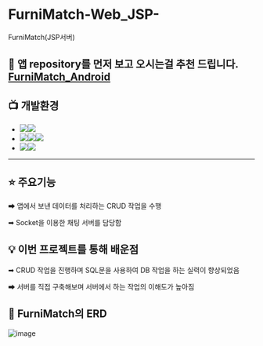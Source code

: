 # FurniMatch-Web_JSP-
FurniMatch(JSP서버)

## 📢 앱 repository를 먼저 보고 오시는걸 추천 드립니다. [FurniMatch_Android](https://github.com/moonjinho99/FurniMatch_Android)

## 📺 개발환경
- <img src="https://img.shields.io/badge/eclipse-%23121011?style=for-the-badge"><img src="https://img.shields.io/badge/Eclipse-2C2255?style=for-the-badge&logo=eclipse&logoColor=white">
- <img src="https://img.shields.io/badge/Language-%23121011?style=for-the-badge"><img src="https://img.shields.io/badge/java-%23ED8B00?style=for-the-badge&logo=openjdk&logoColor=white"><img src="https://img.shields.io/badge/18-515151?style=for-the-badge">
- <img src="https://img.shields.io/badge/Database-%23121011?style=for-the-badge"><img src="https://img.shields.io/badge/MySQL-005C84?style=for-the-badge&logo=mysql&logoColor=white">

<hr>

## ⭐ 주요기능

➡ 앱에서 보낸 데이터를 처리하는 CRUD 작업을 수행

➡ Socket을 이용한 채팅 서버를 담당함

## 💡 이번 프로젝트를 통해 배운점

➡ CRUD 작업을 진행하며 SQL문을 사용하여 DB 작업을 하는 실력이 향상되었음

➡ 서버를 직접 구축해보며 서버에서 하는 작업의 이해도가 높아짐


## 📖 FurniMatch의 ERD

![image](https://github.com/moonjinho99/FurniMatch-Web_JSP-/assets/117807455/4982d4b0-e73e-4bb0-8750-fcf2936e2947)
